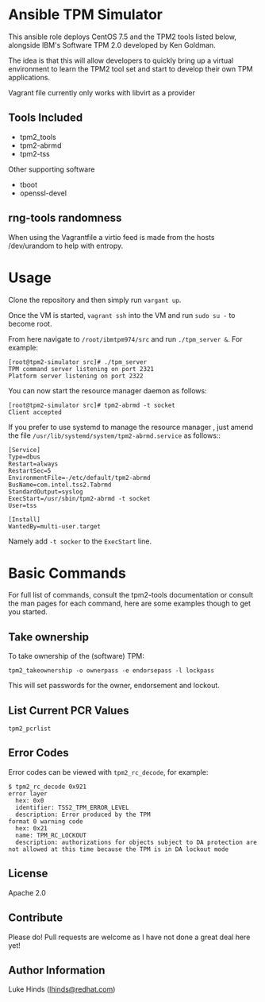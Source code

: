 Ansible TPM Simulator
=====================

This ansible role deploys CentOS 7.5 and the TPM2 tools listed below, alongside
IBM's Software TPM 2.0 developed by Ken Goldman.

The idea is that this will allow developers to quickly bring up a virtual
environment to learn the TPM2 tool set and start to develop their own TPM
applications.

Vagrant file currently only works with libvirt as a provider

Tools Included
--------------

* tpm2_tools
* tpm2-abrmd
* tpm2-tss

Other supporting software

* tboot
* openssl-devel

rng-tools randomness
--------------------

When using the Vagrantfile a virtio feed is made from the hosts
/dev/urandom to help with entropy.

Usage
=====

Clone the repository and then simply run `vargant up`.

Once the VM is started, `vagrant ssh` into the VM and run `sudo su -` to become
root.

From here navigate to `/root/ibmtpm974/src` and run `./tpm_server &`. For
example:

    [root@tpm2-simulator src]# ./tpm_server
    TPM command server listening on port 2321
    Platform server listening on port 2322

You can now start the resource manager daemon as follows:

    [root@tpm2-simulator src]# tpm2-abrmd -t socket
    Client accepted

If you prefer to use systemd to manage the resource manager , just amend
the file `/usr/lib/systemd/system/tpm2-abrmd.service` as follows::

    [Service]
    Type=dbus
    Restart=always
    RestartSec=5
    EnvironmentFile=-/etc/default/tpm2-abrmd
    BusName=com.intel.tss2.Tabrmd
    StandardOutput=syslog
    ExecStart=/usr/sbin/tpm2-abrmd -t socket
    User=tss

    [Install]
    WantedBy=multi-user.target

Namely add `-t socker` to the `ExecStart` line.

Basic Commands
==============

For full list of commands, consult the tpm2-tools documentation or consult the
man pages for each command, here are some examples though to get you started.

Take ownership
--------------

To take ownership of the (software) TPM:

    tpm2_takeownership -o ownerpass -e endorsepass -l lockpass

This will set passwords for the owner, endorsement and lockout.

List Current PCR Values
-----------------------

    tpm2_pcrlist

Error Codes
-----------

Error codes can be viewed with `tpm2_rc_decode`, for example:

```
$ tpm2_rc_decode 0x921
error layer
  hex: 0x0
  identifier: TSS2_TPM_ERROR_LEVEL
  description: Error produced by the TPM
format 0 warning code
  hex: 0x21
  name: TPM_RC_LOCKOUT
  description: authorizations for objects subject to DA protection are not allowed at this time because the TPM is in DA lockout mode
```

License
-------

Apache 2.0

Contribute
----------

Please do! Pull requests are welcome as I have not done a great deal here yet!

Author Information
------------------

Luke Hinds (lhinds@redhat.com)
